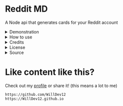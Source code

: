 # Reddit MD

A Node api that generates cards for your Reddit account

<details>
<summary>Demonstration</summary>
<br>

|                                   Preview                                   |            Query            |
| :-------------------------------------------------------------------------: | :-------------------------: |
|  ![snoo](https://reddit-markdown-cards.vercel.app/api?type=snoo&name=spez)  | `/api?type=snoo&name=spez`  |
|  ![card](https://reddit-markdown-cards.vercel.app/api?type=card&name=spez)  | `/api?type=card&name=spez`  |
| ![card](https://reddit-markdown-cards.vercel.app/api?type=banner&name=spez) | `/api?type=banner&ame=spez` |

</details>
<details>
<summary>How to use</summary>
<br>

Add your reddit username `u/[name]` and content type to the end of the vercel url.

| Type     | Username |
| :------- | :------: |
| `card`   |   any    |
| `snoo`   |   any    |
| `banner` |   any    |

Need help? adjust the following link:
`https://reddit-markdown-cards.vercel.app/api?type=snoo&name=spez`

</details>
<details>
<summary>Credits</summary>
<br>

```
WillDevv12
```

</details>
<details>
<summary>License</summary>
<br>

```
MIT license
```

</details>
<details>
<summary>Source</summary>
<br>

This project is open source and free to edit.

</details>

# Like content like this?

Check out my [profile](https://github.com/WillDev12) or share it! (this means a lot to me)

```
https://github.com/WillDev12
https://WillDev12.github.io
```

